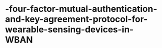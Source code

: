 # -four-factor-mutual-authentication-and-key-agreement-protocol-for-wearable-sensing-devices-in-WBAN